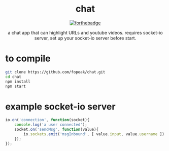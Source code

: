 <div align="center">
  <h1>chat</h1>

[![forthebadge](https://forthebadge.com/images/badges/fuck-it-ship-it.svg)](https://forthebadge.com)

a chat app that can highlight URLs and youtube videos. 
requires socket-io server, set up your socket-io server before start.
</div>

# to compile
```sh
git clone https://github.com/fopeak/chat.git
cd chat
npm install
npm start
```
# example socket-io server
```js
io.on('connection', function(socket){
    console.log('a user connected');
    socket.on('sendMsg', function(value){
        io.sockets.emit('msgInbound', [ value.input, value.username ])
    });
});
```
